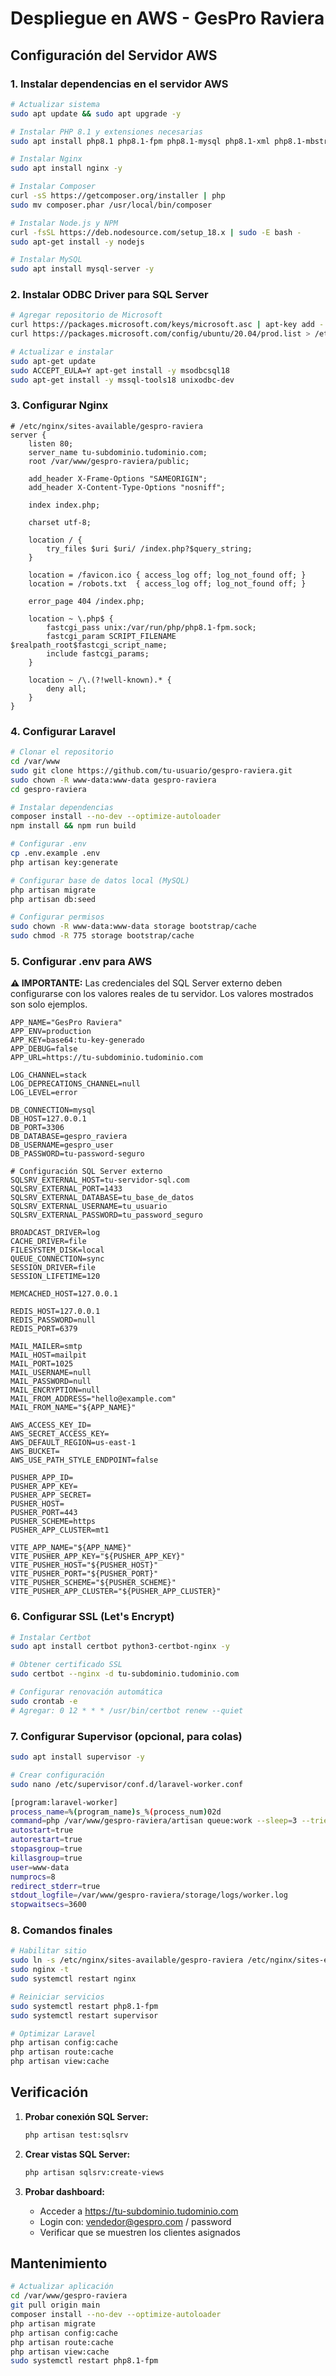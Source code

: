# Despliegue en AWS - GesPro Raviera

## Configuración del Servidor AWS

### 1. Instalar dependencias en el servidor AWS

```bash
# Actualizar sistema
sudo apt update && sudo apt upgrade -y

# Instalar PHP 8.1 y extensiones necesarias
sudo apt install php8.1 php8.1-fpm php8.1-mysql php8.1-xml php8.1-mbstring php8.1-curl php8.1-zip php8.1-gd php8.1-bcmath php8.1-odbc php8.1-sqlsrv -y

# Instalar Nginx
sudo apt install nginx -y

# Instalar Composer
curl -sS https://getcomposer.org/installer | php
sudo mv composer.phar /usr/local/bin/composer

# Instalar Node.js y NPM
curl -fsSL https://deb.nodesource.com/setup_18.x | sudo -E bash -
sudo apt-get install -y nodejs

# Instalar MySQL
sudo apt install mysql-server -y
```

### 2. Instalar ODBC Driver para SQL Server

```bash
# Agregar repositorio de Microsoft
curl https://packages.microsoft.com/keys/microsoft.asc | apt-key add -
curl https://packages.microsoft.com/config/ubuntu/20.04/prod.list > /etc/apt/sources.list.d/mssql-release.list

# Actualizar e instalar
sudo apt-get update
sudo ACCEPT_EULA=Y apt-get install -y msodbcsql18
sudo apt-get install -y mssql-tools18 unixodbc-dev
```

### 3. Configurar Nginx

```nginx
# /etc/nginx/sites-available/gespro-raviera
server {
    listen 80;
    server_name tu-subdominio.tudominio.com;
    root /var/www/gespro-raviera/public;

    add_header X-Frame-Options "SAMEORIGIN";
    add_header X-Content-Type-Options "nosniff";

    index index.php;

    charset utf-8;

    location / {
        try_files $uri $uri/ /index.php?$query_string;
    }

    location = /favicon.ico { access_log off; log_not_found off; }
    location = /robots.txt  { access_log off; log_not_found off; }

    error_page 404 /index.php;

    location ~ \.php$ {
        fastcgi_pass unix:/var/run/php/php8.1-fpm.sock;
        fastcgi_param SCRIPT_FILENAME $realpath_root$fastcgi_script_name;
        include fastcgi_params;
    }

    location ~ /\.(?!well-known).* {
        deny all;
    }
}
```

### 4. Configurar Laravel

```bash
# Clonar el repositorio
cd /var/www
sudo git clone https://github.com/tu-usuario/gespro-raviera.git
sudo chown -R www-data:www-data gespro-raviera
cd gespro-raviera

# Instalar dependencias
composer install --no-dev --optimize-autoloader
npm install && npm run build

# Configurar .env
cp .env.example .env
php artisan key:generate

# Configurar base de datos local (MySQL)
php artisan migrate
php artisan db:seed

# Configurar permisos
sudo chown -R www-data:www-data storage bootstrap/cache
sudo chmod -R 775 storage bootstrap/cache
```

### 5. Configurar .env para AWS

**⚠️ IMPORTANTE:** Las credenciales del SQL Server externo deben configurarse con los valores reales de tu servidor. Los valores mostrados son solo ejemplos.

```env
APP_NAME="GesPro Raviera"
APP_ENV=production
APP_KEY=base64:tu-key-generado
APP_DEBUG=false
APP_URL=https://tu-subdominio.tudominio.com

LOG_CHANNEL=stack
LOG_DEPRECATIONS_CHANNEL=null
LOG_LEVEL=error

DB_CONNECTION=mysql
DB_HOST=127.0.0.1
DB_PORT=3306
DB_DATABASE=gespro_raviera
DB_USERNAME=gespro_user
DB_PASSWORD=tu-password-seguro

# Configuración SQL Server externo
SQLSRV_EXTERNAL_HOST=tu-servidor-sql.com
SQLSRV_EXTERNAL_PORT=1433
SQLSRV_EXTERNAL_DATABASE=tu_base_de_datos
SQLSRV_EXTERNAL_USERNAME=tu_usuario
SQLSRV_EXTERNAL_PASSWORD=tu_password_seguro

BROADCAST_DRIVER=log
CACHE_DRIVER=file
FILESYSTEM_DISK=local
QUEUE_CONNECTION=sync
SESSION_DRIVER=file
SESSION_LIFETIME=120

MEMCACHED_HOST=127.0.0.1

REDIS_HOST=127.0.0.1
REDIS_PASSWORD=null
REDIS_PORT=6379

MAIL_MAILER=smtp
MAIL_HOST=mailpit
MAIL_PORT=1025
MAIL_USERNAME=null
MAIL_PASSWORD=null
MAIL_ENCRYPTION=null
MAIL_FROM_ADDRESS="hello@example.com"
MAIL_FROM_NAME="${APP_NAME}"

AWS_ACCESS_KEY_ID=
AWS_SECRET_ACCESS_KEY=
AWS_DEFAULT_REGION=us-east-1
AWS_BUCKET=
AWS_USE_PATH_STYLE_ENDPOINT=false

PUSHER_APP_ID=
PUSHER_APP_KEY=
PUSHER_APP_SECRET=
PUSHER_HOST=
PUSHER_PORT=443
PUSHER_SCHEME=https
PUSHER_APP_CLUSTER=mt1

VITE_APP_NAME="${APP_NAME}"
VITE_PUSHER_APP_KEY="${PUSHER_APP_KEY}"
VITE_PUSHER_HOST="${PUSHER_HOST}"
VITE_PUSHER_PORT="${PUSHER_PORT}"
VITE_PUSHER_SCHEME="${PUSHER_SCHEME}"
VITE_PUSHER_APP_CLUSTER="${PUSHER_APP_CLUSTER}"
```

### 6. Configurar SSL (Let's Encrypt)

```bash
# Instalar Certbot
sudo apt install certbot python3-certbot-nginx -y

# Obtener certificado SSL
sudo certbot --nginx -d tu-subdominio.tudominio.com

# Configurar renovación automática
sudo crontab -e
# Agregar: 0 12 * * * /usr/bin/certbot renew --quiet
```

### 7. Configurar Supervisor (opcional, para colas)

```bash
sudo apt install supervisor -y

# Crear configuración
sudo nano /etc/supervisor/conf.d/laravel-worker.conf

[program:laravel-worker]
process_name=%(program_name)s_%(process_num)02d
command=php /var/www/gespro-raviera/artisan queue:work --sleep=3 --tries=3 --max-time=3600
autostart=true
autorestart=true
stopasgroup=true
killasgroup=true
user=www-data
numprocs=8
redirect_stderr=true
stdout_logfile=/var/www/gespro-raviera/storage/logs/worker.log
stopwaitsecs=3600
```

### 8. Comandos finales

```bash
# Habilitar sitio
sudo ln -s /etc/nginx/sites-available/gespro-raviera /etc/nginx/sites-enabled/
sudo nginx -t
sudo systemctl restart nginx

# Reiniciar servicios
sudo systemctl restart php8.1-fpm
sudo systemctl restart supervisor

# Optimizar Laravel
php artisan config:cache
php artisan route:cache
php artisan view:cache
```

## Verificación

1. **Probar conexión SQL Server:**
   ```bash
   php artisan test:sqlsrv
   ```

2. **Crear vistas SQL Server:**
   ```bash
   php artisan sqlsrv:create-views
   ```

3. **Probar dashboard:**
   - Acceder a https://tu-subdominio.tudominio.com
   - Login con: vendedor@gespro.com / password
   - Verificar que se muestren los clientes asignados

## Mantenimiento

```bash
# Actualizar aplicación
cd /var/www/gespro-raviera
git pull origin main
composer install --no-dev --optimize-autoloader
php artisan migrate
php artisan config:cache
php artisan route:cache
php artisan view:cache
sudo systemctl restart php8.1-fpm
``` 
